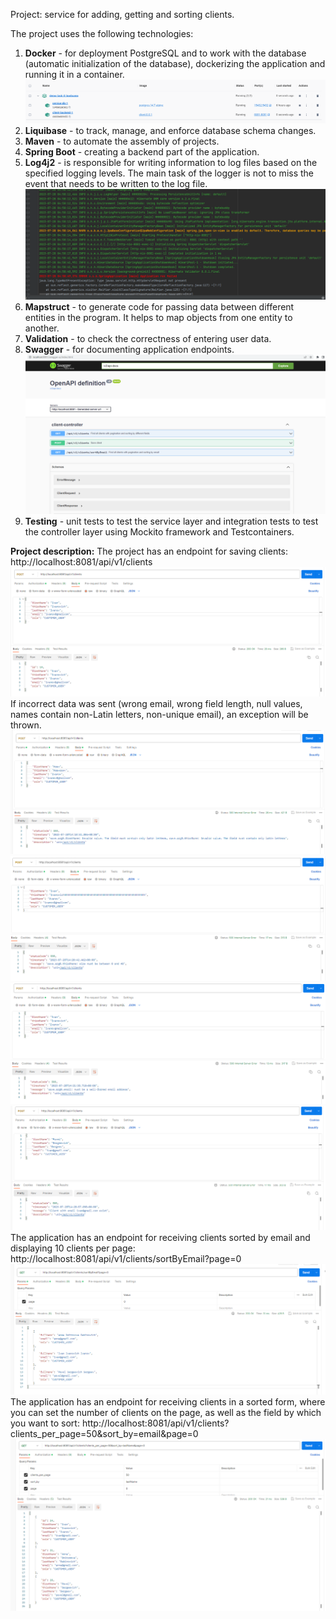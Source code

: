 Project: service for adding, getting and sorting clients.

The project uses the following technologies:
1. **Docker** - for deployment PostgreSQL and to work with the database (automatic initialization of the database), dockerizing the application and running it in a container.
   ![img.png](img/img1.png)
2. **Liquibase** - to track, manage, and enforce database schema changes.
3. **Maven** - to automate the assembly of projects.
4. **Spring Boot** - creating a backend part of the application.
5. **Log4j2** - is responsible for writing information to log files based on the specified logging levels. The main task of the logger is not to miss the event that needs to be written to the log file.
   ![img.png](img/img2.png)
6. **Mapstruct** - to generate code for passing data between different entities in the program. It helps to map objects from one entity to another.
7. **Validation** - to check the correctness of entering user data.
8. **Swagger** - for documenting application endpoints.
   ![img.png](img/img3.png)
9.  **Testing** - unit tests to test the service layer and integration tests to test the controller layer using Mockito framework and Testcontainers.

**Project description:**
The project has an endpoint for saving clients: http://localhost:8081/api/v1/clients
   ![img.png](img/img4.png)
If incorrect data was sent (wrong email, wrong field length, null values, names contain non-Latin letters, non-unique email), an exception will be thrown.
   ![img.png](img/img5.png)
   ![img.png](img/img6.png)
   ![img.png](img/img7.png)
   ![img.png](img/img8.png)
The application has an endpoint for receiving clients sorted by email and displaying 10 clients per page: http://localhost:8081/api/v1/clients/sortByEmail?page=0
   ![img.png](img/img9.png)
The application has an endpoint for receiving clients in a sorted form, where you can set the number of clients on the page, as well as the field by which you want to sort: http://localhost:8081/api/v1/clients?clients_per_page=50&sort_by=email&page=0
   ![img.png](img/img10.png)


